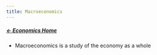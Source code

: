 ```yaml
---
title: Macroeconomics
---
```


##### [← Economics Home](Economics%20Home%20-%20Year%2011)

- Macroeconomics is a study of the economy as a whole